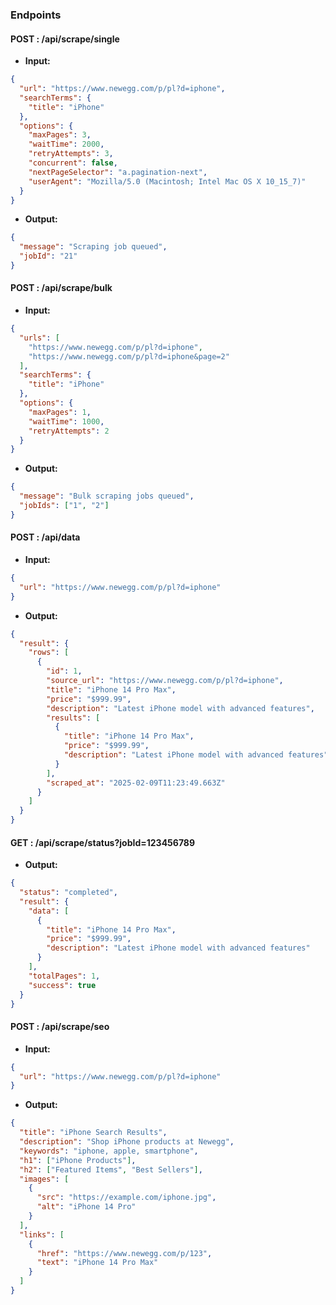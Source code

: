 ### Endpoints

#### POST : /api/scrape/single

- **Input:**

```json
{
  "url": "https://www.newegg.com/p/pl?d=iphone",
  "searchTerms": {
    "title": "iPhone"
  },
  "options": {
    "maxPages": 3,
    "waitTime": 2000,
    "retryAttempts": 3,
    "concurrent": false,
    "nextPageSelector": "a.pagination-next",
    "userAgent": "Mozilla/5.0 (Macintosh; Intel Mac OS X 10_15_7)"
  }
}
```

- **Output:**

```json
{
  "message": "Scraping job queued",
  "jobId": "21"
}
```

#### POST : /api/scrape/bulk

- **Input:**

```json
{
  "urls": [
    "https://www.newegg.com/p/pl?d=iphone",
    "https://www.newegg.com/p/pl?d=iphone&page=2"
  ],
  "searchTerms": {
    "title": "iPhone"
  },
  "options": {
    "maxPages": 1,
    "waitTime": 1000,
    "retryAttempts": 2
  }
}
```

- **Output:**

```json
{
  "message": "Bulk scraping jobs queued",
  "jobIds": ["1", "2"]
}
```

#### POST : /api/data

- **Input:**

```json
{
  "url": "https://www.newegg.com/p/pl?d=iphone"
}
```

- **Output:**

```json
{
  "result": {
    "rows": [
      {
        "id": 1,
        "source_url": "https://www.newegg.com/p/pl?d=iphone",
        "title": "iPhone 14 Pro Max",
        "price": "$999.99",
        "description": "Latest iPhone model with advanced features",
        "results": [
          {
            "title": "iPhone 14 Pro Max",
            "price": "$999.99",
            "description": "Latest iPhone model with advanced features"
          }
        ],
        "scraped_at": "2025-02-09T11:23:49.663Z"
      }
    ]
  }
}
```

#### GET : /api/scrape/status?jobId=123456789

- **Output:**

```json
{
  "status": "completed",
  "result": {
    "data": [
      {
        "title": "iPhone 14 Pro Max",
        "price": "$999.99",
        "description": "Latest iPhone model with advanced features"
      }
    ],
    "totalPages": 1,
    "success": true
  }
}
```

#### POST : /api/scrape/seo

- **Input:**

```json
{
  "url": "https://www.newegg.com/p/pl?d=iphone"
}
```

- **Output:**

```json
{
  "title": "iPhone Search Results",
  "description": "Shop iPhone products at Newegg",
  "keywords": "iphone, apple, smartphone",
  "h1": ["iPhone Products"],
  "h2": ["Featured Items", "Best Sellers"],
  "images": [
    {
      "src": "https://example.com/iphone.jpg",
      "alt": "iPhone 14 Pro"
    }
  ],
  "links": [
    {
      "href": "https://www.newegg.com/p/123",
      "text": "iPhone 14 Pro Max"
    }
  ]
}
```
